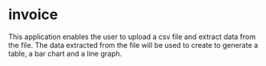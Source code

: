# invoice
This application enables the user to upload a csv file and extract data from the file. The data extracted from the file will be used to create to generate a table, a bar chart and a line graph.
